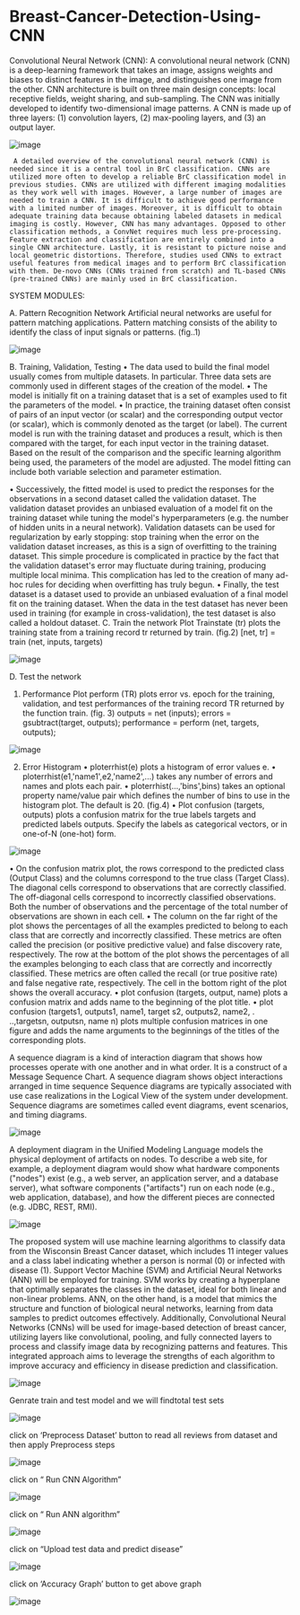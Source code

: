 # Breast-Cancer-Detection-Using-CNN


Convolutional Neural Network (CNN):
     A convolutional neural network (CNN) is a deep-learning framework that takes an image, assigns weights and biases to distinct features in the image, and distinguishes one image from the other. CNN architecture is built on three main design concepts: local receptive fields, weight sharing, and sub-sampling. The CNN was initially developed to identify two-dimensional image patterns. A CNN is made up of three layers: (1) convolution layers, (2) max-pooling layers, and (3) an output layer.

![image](https://github.com/pavanmuthyam/Breast-Cancer-Detection-Using-CNN/assets/87929903/efac7174-7ff0-4edc-9ffb-77ebb7add166)

 
     A detailed overview of the convolutional neural network (CNN) is needed since it is a central tool in BrC classification. CNNs are utilized more often to develop a reliable BrC classification model in previous studies. CNNs are utilized with different imaging modalities as they work well with images. However, a large number of images are needed to train a CNN. It is difficult to achieve good performance with a limited number of images. Moreover, it is difficult to obtain adequate training data because obtaining labeled datasets in medical imaging is costly. However, CNN has many advantages. Opposed to other classification methods, a ConvNet requires much less pre-processing. Feature extraction and classification are entirely combined into a single CNN architecture. Lastly, it is resistant to picture noise and local geometric distortions. Therefore, studies used CNNs to extract useful features from medical images and to perform BrC classification with them. De-novo CNNs (CNNs trained from scratch) and TL-based CNNs (pre-trained CNNs) are mainly used in BrC classification.

SYSTEM MODULES:

A.	Pattern Recognition Network Artificial neural networks are useful for pattern matching applications. Pattern matching consists of the ability to identify the class of input signals or patterns. (fig..1)

![image](https://github.com/pavanmuthyam/Breast-Cancer-Detection-Using-CNN/assets/87929903/535dce05-1df8-40f3-8f72-fb0d367def79)

                   
B.	Training, Validation, Testing 
• The data used to build the final model usually comes from multiple datasets. In particular. Three data sets are commonly used in different stages of the creation of the model.
 • The model is initially fit on a training dataset that is a set of examples used to fit the parameters of the model.
 • In practice, the training dataset often consist of pairs of an input vector (or scalar) and the corresponding output vector (or scalar), which is commonly denoted as the target (or label). The current model is run with the training dataset and produces a result, which is then compared with the target, for each input vector in the training dataset. Based on the result of the comparison and the specific learning algorithm being used, the parameters of the model are adjusted. The model fitting can include both variable selection and parameter estimation.



 • Successively, the fitted model is used to predict the responses for the observations in a second dataset called the validation dataset. The validation dataset provides an unbiased evaluation of a model fit on the training dataset while tuning the model's hyperparameters (e.g. the number of hidden units in a neural network). Validation datasets can be used for regularization by early stopping: stop training when the error on the validation dataset increases, as this is a sign of overfitting to the training dataset. This simple procedure is complicated in practice by the fact that the validation dataset's error may fluctuate during training, producing multiple local minima. This complication has led to the creation of many ad-hoc rules for deciding when overfitting has truly begun.
 • Finally, the test dataset is a dataset used to provide an unbiased evaluation of a final model fit on the training dataset. When the data in the test dataset has never been used in training (for example in cross-validation), the test dataset is also called a holdout dataset.
 C. Train the network Plot 
Trainstate (tr) plots the training state from a training record tr returned by train. (fig.2) [net, tr] = train (net, inputs, targets)

![image](https://github.com/pavanmuthyam/Breast-Cancer-Detection-Using-CNN/assets/87929903/35c91fbe-cb3b-4345-b40e-8d8b4f1eda07)

 
D. Test the network 
1) Performance Plot perform (TR) plots error vs. epoch for the training, validation, and test performances of the training record TR returned by the function train. (fig. 3) outputs = net (inputs); errors = gsubtract(target, outputs); performance = perform (net, targets, outputs);

![image](https://github.com/pavanmuthyam/Breast-Cancer-Detection-Using-CNN/assets/87929903/0fb2c74f-fb9a-4fbb-a3e0-4f08eb8db426)

 
2) Error Histogram
 • ploterrhist(e) plots a histogram of error values e. 
• ploterrhist(e1,'name1',e2,'name2',...) takes any number of errors and names and plots each pair.
 • ploterrhist(...,'bins',bins) takes an optional property name/value pair which defines the number of bins to use in the histogram plot. The default is 20. (fig.4)
• Plot confusion (targets, outputs) plots a confusion matrix for the true labels targets and predicted labels outputs. Specify the labels as categorical vectors, or in one-of-N (one-hot) form.

![image](https://github.com/pavanmuthyam/Breast-Cancer-Detection-Using-CNN/assets/87929903/63d4a70e-c814-4ce1-8419-3b6cdeb0b694)

                                 
 • On the confusion matrix plot, the rows correspond to the predicted class (Output Class) and the columns correspond to the true class (Target Class). The diagonal cells correspond to observations that are correctly classified. The off-diagonal cells correspond to incorrectly classified observations. Both the number of observations and the percentage of the total number of observations are shown in each cell. 
• The column on the far right of the plot shows the percentages of all the examples predicted to belong to each class that are correctly and incorrectly classified. These metrics are often called the precision (or positive predictive value) and false discovery rate, respectively. The row at the bottom of the plot shows the percentages of all the examples belonging to each class that are correctly and incorrectly classified. These metrics are often called the recall (or true positive rate) and false negative rate, respectively. The cell in the bottom right of the plot shows the overall accuracy.
 • plot confusion (targets, output, name) plots a confusion matrix and adds name to the beginning of the plot title. 
• plot confusion (targets1, outputs1, name1, target s2, outputs2, name2, . ..,targetsn, outputsn, name n) plots multiple confusion matrices in one figure and adds the name arguments to the beginnings of the titles of the corresponding plots. 



A sequence diagram is a kind of interaction diagram that shows how processes operate with one another and in what order. It is a construct of a Message Sequence Chart. A sequence diagram shows object interactions arranged in time sequence Sequence diagrams are typically associated with use case realizations in the Logical View of the system under development. Sequence diagrams are sometimes called event diagrams, event scenarios, and timing diagrams.


![image](https://github.com/pavanmuthyam/Breast-Cancer-Detection-Using-CNN/assets/87929903/d4acda6f-9f03-4fa1-a24c-fcb9d56713f1)



A deployment diagram in the Unified Modeling Language models the physical deployment of artifacts on nodes. To describe a web site, for example, a deployment diagram would show what hardware components ("nodes") exist (e.g., a web server, an application server, and a database server), what software components ("artifacts") run on each node (e.g., web application, database), and how the different pieces are connected (e.g. JDBC, REST, RMI).

![image](https://github.com/pavanmuthyam/Breast-Cancer-Detection-Using-CNN/assets/87929903/dd85f701-97d3-406c-bbcd-1c7cd4d65258)

The proposed system will use machine learning algorithms to classify data from the Wisconsin Breast Cancer dataset, which includes 11 integer values and a class label indicating whether a person is normal (0) or infected with disease (1). Support Vector Machine (SVM) and Artificial Neural Networks (ANN) will be employed for training. SVM works by creating a hyperplane that optimally separates the classes in the dataset, ideal for both linear and non-linear problems. ANN, on the other hand, is a model that mimics the structure and function of biological neural networks, learning from data samples to predict outcomes effectively. Additionally, Convolutional Neural Networks (CNNs) will be used for image-based detection of breast cancer, utilizing layers like convolutional, pooling, and fully connected layers to process and classify image data by recognizing patterns and features. This integrated approach aims to leverage the strengths of each algorithm to improve accuracy and efficiency in disease prediction and classification.


![image](https://github.com/pavanmuthyam/Breast-Cancer-Detection-Using-CNN/assets/87929903/9bd7a25f-1c02-414f-9ae6-62a4a6cedfc7)



Genrate train and test model and we will findtotal test sets

![image](https://github.com/pavanmuthyam/Breast-Cancer-Detection-Using-CNN/assets/87929903/05de991e-9b85-4492-9a75-b72220844792)

click on ‘Preprocess Dataset’ button to read all reviews from dataset and then apply Preprocess steps

![image](https://github.com/pavanmuthyam/Breast-Cancer-Detection-Using-CNN/assets/87929903/3209c8da-d66d-4ae8-9492-3f5552d6e9e3)


click on “ Run CNN Algorithm” 

![image](https://github.com/pavanmuthyam/Breast-Cancer-Detection-Using-CNN/assets/87929903/9be9f2e7-15fe-48a3-b6a3-4dcdfdbf47a4)


click on “ Run ANN algorithm”

![image](https://github.com/pavanmuthyam/Breast-Cancer-Detection-Using-CNN/assets/87929903/c87cd7f8-6486-4f56-8d4c-3bfc57e6144e)


click on “Upload test data and predict disease”

![image](https://github.com/pavanmuthyam/Breast-Cancer-Detection-Using-CNN/assets/87929903/aa9fc4bb-221c-4df4-8144-d535b04272dc)


click on ‘Accuracy Graph’ button to get above graph

![image](https://github.com/pavanmuthyam/Breast-Cancer-Detection-Using-CNN/assets/87929903/ea46d2a0-221b-40d7-86f2-43af2555d20a)












